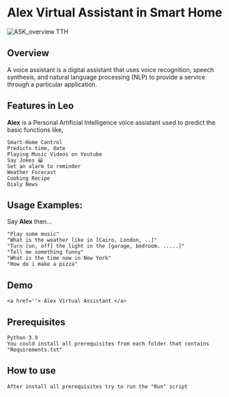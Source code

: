 # Alex Virtual Assistant in Smart Home 

![ASK_overview _TTH_](https://user-images.githubusercontent.com/67477345/143164667-786523bc-9b76-4d32-b2ba-a5c16055f9ab.png)

  
## Overview

A voice assistant is a digital assistant that uses voice recognition, speech synthesis, and natural language processing (NLP) to provide a service through a particular application.


## Features in Leo
	
**Alex** is a Personal Artificial Intelligence voice assistant used to predict the basic functions like,

	Smart-Home Control
	Predicts time, date
	Playing Music Videos on Youtube
	Say Jokes 😁
	Set an alarm to reminder
	Weather Forecast
	Cooking Recipe
	Dialy News


## Usage Examples:

Say **Alex** then...

	"Play some music"
	"What is the weather like in [Cairo, London, ..]"
	"Turn [on, off] the light in the [garage, bedroom. .....]"
	"Tell me something funny"
	"What is the time now in New York"
	"How do i make a pizza"


  
## Demo
	
	<a href=''> Alex Virtual Assistant </a>
	
  
## Prerequisites
	
	Python 3.9
	You could install all prerequisites from each folder that contains "Requirements.txt"

## How to use
	
	After install all prerequisites try to run the "Run" script
